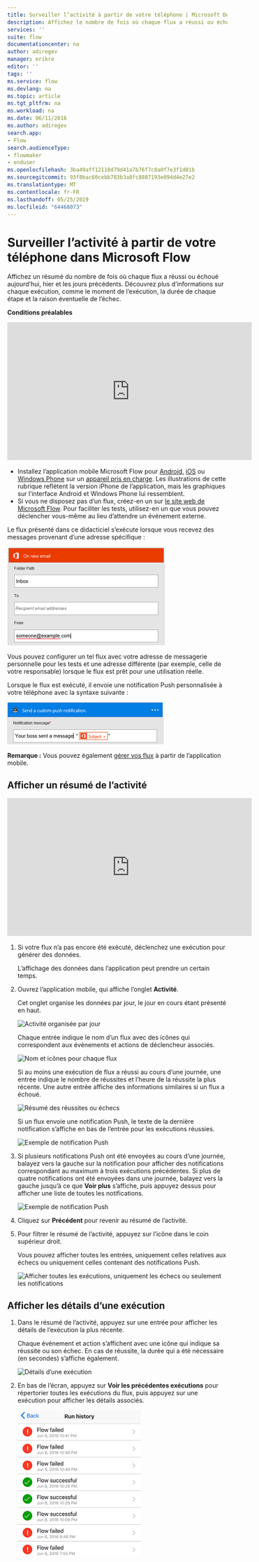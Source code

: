 ```yaml
---
title: Surveiller l’activité à partir de votre téléphone | Microsoft Docs
description: Affichez le nombre de fois où chaque flux a réussi ou échoué, le moment où chaque exécution s’est produite et la durée de celle-ci
services: ''
suite: flow
documentationcenter: na
author: adiregev
manager: erikre
editor: ''
tags: ''
ms.service: flow
ms.devlang: na
ms.topic: article
ms.tgt_pltfrm: na
ms.workload: na
ms.date: 06/11/2016
ms.author: adiregev
search.app:
- Flow
search.audienceType:
- flowmaker
- enduser
ms.openlocfilehash: 3ba49aff12118d79d41a7b76f7c8a0f7e3f1d01b
ms.sourcegitcommit: 93f8bac60cebb783b3a8fc8887193e094d4e27e2
ms.translationtype: MT
ms.contentlocale: fr-FR
ms.lasthandoff: 05/25/2019
ms.locfileid: "64468073"
---
```

# <a name="monitor-activity-in-microsoft-flow-from-your-phone"></a>Surveiller l’activité à partir de votre téléphone dans Microsoft Flow
Affichez un résumé du nombre de fois où chaque flux a réussi ou échoué aujourd’hui, hier et les jours précédents. Découvrez plus d’informations sur chaque exécution, comme le moment de l’exécution, la durée de chaque étape et la raison éventuelle de l’échec.

**Conditions préalables**

<iframe width="560" height="315" src="https://www.youtube.com/embed/vZuYZ64K3tI?list=PL8nfc9haGeb55I9wL9QnWyHp3ctU2_ThF" frameborder="0" allowfullscreen></iframe>

* Installez l’application mobile Microsoft Flow pour [Android](https://aka.ms/flowmobiledocsandroid), [iOS](https://aka.ms/flowmobiledocsios) ou [Windows Phone](https://aka.ms/flowmobilewindows) sur un [appareil pris en charge](getting-started.md#use-the-mobile-app). Les illustrations de cette rubrique reflètent la version iPhone de l’application, mais les graphiques sur l’interface Android et Windows Phone lui ressemblent.
* Si vous ne disposez pas d’un flux, créez-en un sur [le site web de Microsoft Flow](https://flow.microsoft.com/). Pour faciliter les tests, utilisez-en un que vous pouvez déclencher vous-même au lieu d’attendre un événement externe.

Le flux présenté dans ce didacticiel s’exécute lorsque vous recevez des messages provenant d’une adresse spécifique :

![Déclencher un flux à la réception d’un message électronique provenant d’une adresse spécifique](./media/mobile-monitor-activity/create-trigger.png)

Vous pouvez configurer un tel flux avec votre adresse de messagerie personnelle pour les tests et une adresse différente (par exemple, celle de votre responsable) lorsque le flux est prêt pour une utilisation réelle.

Lorsque le flux est exécuté, il envoie une notification Push personnalisée à votre téléphone avec la syntaxe suivante :

![Envoyer une notification Push](./media/mobile-monitor-activity/create-event.png)

**Remarque :** Vous pouvez également [gérer vos flux](mobile-manage-flows.md) à partir de l’application mobile.

## <a name="display-a-summary-of-activity"></a>Afficher un résumé de l’activité
<iframe width="560" height="315" src="https://www.youtube.com/embed/nVCGJamOw6s?list=PL8nfc9haGeb55I9wL9QnWyHp3ctU2_ThF" frameborder="0" allowfullscreen></iframe>

1. Si votre flux n’a pas encore été exécuté, déclenchez une exécution pour générer des données.
   
    L’affichage des données dans l’application peut prendre un certain temps.
2. Ouvrez l’application mobile, qui affiche l’onglet **Activité**.
   
    Cet onglet organise les données par jour, le jour en cours étant présenté en haut.
   
    ![Activité organisée par jour](./media/mobile-monitor-activity/activity-day2.png)
   
    Chaque entrée indique le nom d’un flux avec des icônes qui correspondent aux événements et actions de déclencheur associés.
   
    ![Nom et icônes pour chaque flux](./media/mobile-monitor-activity/activity-flow-name.png)
   
    Si au moins une exécution de flux a réussi au cours d’une journée, une entrée indique le nombre de réussites et l’heure de la réussite la plus récente. Une autre entrée affiche des informations similaires si un flux a échoué.
   
    ![Résumé des réussites ou échecs](./media/mobile-monitor-activity/activity-summary.png)
   
    Si un flux envoie une notification Push, le texte de la dernière notification s’affiche en bas de l’entrée pour les exécutions réussies.
   
    ![Exemple de notification Push](./media/mobile-monitor-activity/activity-notification.png)
3. Si plusieurs notifications Push ont été envoyées au cours d’une journée, balayez vers la gauche sur la notification pour afficher des notifications correspondant au maximum à trois exécutions précédentes. Si plus de quatre notifications ont été envoyées dans une journée, balayez vers la gauche jusqu’à ce que **Voir plus** s’affiche, puis appuyez dessus pour afficher une liste de toutes les notifications.
   
    ![Exemple de notification Push](./media/mobile-monitor-activity/activity-notification-list.png)
4. Cliquez sur **Précédent** pour revenir au résumé de l’activité.
5. Pour filtrer le résumé de l’activité, appuyez sur l’icône dans le coin supérieur droit.
   
    Vous pouvez afficher toutes les entrées, uniquement celles relatives aux échecs ou uniquement celles contenant des notifications Push.
   
    ![Afficher toutes les exécutions, uniquement les échecs ou seulement les notifications](./media/mobile-monitor-activity/activity-filter.png)

## <a name="show-details-of-a-run"></a>Afficher les détails d’une exécution
1. Dans le résumé de l’activité, appuyez sur une entrée pour afficher les détails de l’exécution la plus récente.
   
     Chaque événement et action s’affichent avec une icône qui indique sa réussite ou son échec. En cas de réussite, la durée qui a été nécessaire (en secondes) s’affiche également.
   
    ![Détails d’une exécution](./media/mobile-monitor-activity/activity-icons.png)
2. En bas de l’écran, appuyez sur **Voir les précédentes exécutions** pour répertorier toutes les exécutions du flux, puis appuyez sur une exécution pour afficher les détails associés.
   
    ![Historique des réussites/échecs](./media/mobile-monitor-activity/history-mixed.png)

